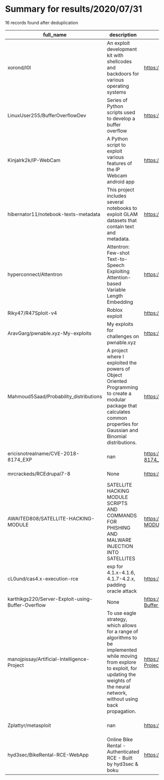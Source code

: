 
# Summary for results/2020/07/31
    
16 records found after deduplication

| full_name | description | html_url | matched_list | matched_count | pushed_at | size | stargazers_count | language | forks_count | vul_ids |
|---------------------------------------------------|-------------------------------------------------------------------------------------------------------------------------------------------------------------------------------------------------------|----------------------------------------------------------------------|----------------------------------|-----------------|---------------------------|--------|--------------------|------------------|---------------|-------------------|
| xorond/l0l | An exploit development kit with shellcodes and backdoors for various operating systems | https://github.com/xorond/l0l | ['exploit', 'shellcode'] | 2 | 2020-07-31 04:53:34+00:00 | 56 | 4 | Python | 3 | [] |
| LinuxUser255/BufferOverflowDev | Series of Python scripts used to develop a buffer overflow | https://github.com/LinuxUser255/BufferOverflowDev | ['heap overflow'] | 1 | 2020-07-31 02:32:32+00:00 | 23 | 1 | Python | 0 | [] |
| Kinjalrk2k/IP-WebCam | A Python script to exploit various features of the IP Webcam android app | https://github.com/Kinjalrk2k/IP-WebCam | ['exploit'] | 1 | 2020-07-31 19:56:22+00:00 | 9 | 0 | Python | 0 | [] |
| hibernator11/notebook-texts-metadata | This project includes several notebooks to exploit GLAM datasets that contain text and metadata. | https://github.com/hibernator11/notebook-texts-metadata | ['exploit'] | 1 | 2020-07-31 19:13:50+00:00 | 96861 | 1 | Jupyter Notebook | 1 | [] |
| hyperconnect/Attentron | Attentron: Few-shot Text-to-Speech Exploiting Attention-based Variable Length Embedding | https://github.com/hyperconnect/Attentron | ['exploit'] | 1 | 2020-07-31 02:37:22+00:00 | 3569 | 2 | | 0 | [] |
| Riky47/R47Sploit-v4 | Roblox exploit | https://github.com/Riky47/R47Sploit-v4 | ['exploit', 'sploit'] | 2 | 2020-07-31 13:42:42+00:00 | 12496 | 0 | | 0 | [] |
| AravGarg/pwnable.xyz-My-exploits | My exploits for challenges on pwnable.xyz | https://github.com/AravGarg/pwnable.xyz-My-exploits | ['exploit'] | 1 | 2020-07-31 11:37:05+00:00 | 2946 | 0 | Python | 1 | [] |
| Mahmoud5Saad/Probability_distributions | A project where I exploited the powers of Object Oriented Programming to create a modular package that calculates common properties for Gaussian and Binomial distributions. | https://github.com/Mahmoud5Saad/Probability_distributions | ['exploit'] | 1 | 2020-07-31 15:06:55+00:00 | 11 | 1 | Python | 0 | [] |
| ericisnotrealname/CVE-2018-8174_EXP | nan | https://github.com/ericisnotrealname/CVE-2018-8174_EXP | ['cve-2'] | 1 | 2020-07-31 03:13:53+00:00 | 6 | 0 | Python | 0 | ['CVE-2018-8174'] |
| mrcrackeds/RCEdrupal7-8 | None | https://github.com/mrcrackeds/RCEdrupal7-8 | ['rce'] | 1 | 2020-07-31 04:20:28+00:00 | 2 | 2 | Python | 0 | [] |
| AWAITED808/SATELLITE-HACKING-MODULE | SATELLITE HACKING MODULE SCRIPTS AND COMMANDS FOR PHISHING AND MALWARE INJECTION INTO SATELLITES | https://github.com/AWAITED808/SATELLITE-HACKING-MODULE | ['command injection'] | 1 | 2020-07-31 04:48:49+00:00 | 14 | 0 | nan | 0 | [] |
| cL0und/cas4.x-execution-rce | exp for 4.1.x-4.1.6, 4.1.7-4.2.x, padding oracle attack | https://github.com/cL0und/cas4.x-execution-rce | ['rce'] | 1 | 2020-07-31 13:13:51+00:00 | 55186 | 69 | Python | 15 | [] |
| karthikgs220/Server-Exploit-using-Buffer-Overflow | None | https://github.com/karthikgs220/Server-Exploit-using-Buffer-Overflow | ['exploit'] | 1 | 2020-07-31 12:40:14+00:00 | 5 | 0 | C | 0 | [] |
| manojpissay/Artificial-Intelligence-Project | To use eagle strategy, which allows for a range of algorithms to be implemented while moving from explore to exploit, for updating the weights of the neural network, without using back propagation. | https://github.com/manojpissay/Artificial-Intelligence-Project | ['exploit'] | 1 | 2020-07-31 13:09:47+00:00 | 115 | 0 | Python | 0 | [] |
| Zplattyr/metasploit | nan | https://github.com/Zplattyr/metasploit | ['metasploit module OR payload'] | 1 | 2020-07-31 21:47:00+00:00 | 2 | 0 | Shell | 0 | [] |
| hyd3sec/BikeRental-RCE-WebApp | Online Bike Rental - Authenticated RCE - Built by hyd3sec & boku | https://github.com/hyd3sec/BikeRental-RCE-WebApp | ['rce'] | 1 | 2020-07-31 23:57:58+00:00 | 407 | 3 | Python | 0 | [] |
